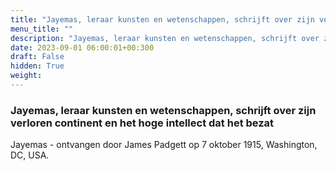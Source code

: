 ```yaml
---
title: "Jayemas, leraar kunsten en wetenschappen, schrijft over zijn verloren continent en het hoge intellect dat het bezat"
menu_title: ""
description: "Jayemas, leraar kunsten en wetenschappen, schrijft over zijn verloren continent en het hoge intellect dat het bezat"
date: 2023-09-01 06:00:01+00:300
draft: False
hidden: True
weight:
---
```

### Jayemas, leraar kunsten en wetenschappen, schrijft over zijn verloren continent en het hoge intellect dat het bezat

Jayemas - ontvangen door James Padgett op 7 oktober 1915, Washington, DC, USA.
